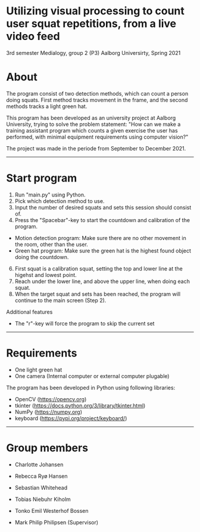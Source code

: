 # Utilizing visual processing to count user squat repetitions, from a live video feed
3rd semester Medialogy, group 2 (P3)
Aalborg Universirty, Spring 2021

# About 
The program consist of two detection methods, which can count a person doing squats.
First method tracks movement in the frame, and the second methods tracks a light green hat.

This program has been developed as an university project at Aalborg University, trying to solve the problem statement:
"How can we make a training assistant program which counts a given exercise the user has performed, with minimal equipment requirements using computer vision?"

The project was made in the periode from September to December 2021.

- - -

# Start program
1. Run "main.py" using Python.
2. Pick which detection method to use.
3. Input the number of desired squats and sets this session should consist of.
4. Press the "Spacebar"-key to start the countdown and calibration of the program.
  - Motion detection program: Make sure there are no other movement in the room, other than the user.
  - Green hat program: Make sure the green hat is the highest found object doing the countdown.
6. First squat is a calibration squat, setting the top and lower line at the higehst and lowest point.
7. Reach under the lower line, and above the upper line, when doing each squat.
8. When the target squat and sets has been reached, the program will continue to the main screen (Step 2).

Additional features
- The "r"-key will force the program to skip the current set

- - -

# Requirements
- One light green hat
- One camera (Internal computer or external computer plugable)

The program has been developed in Python using following libraries:
- OpenCV (https://opencv.org)
- tkinter (https://docs.python.org/3/library/tkinter.html)
- NumPy (https://numpy.org)
- keyboard (https://pypi.org/project/keyboard/)

- - -

# Group members
- Charlotte Johansen
- Rebecca Ryø Hansen
- Sebastian Whitehead
- Tobias Niebuhr Kiholm
- Tonko Emil Westerhof Bossen

- Mark Philip Philipsen (Supervisor)
